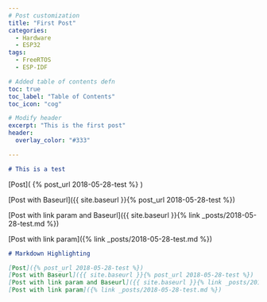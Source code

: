 ```yaml
---
# Post customization
title: "First Post"
categories:
  - Hardware
  - ESP32
tags:
  - FreeRTOS
  - ESP-IDF

# Added table of contents defn
toc: true
toc_label: "Table of Contents"
toc_icon: "cog"

# Modify header
excerpt: "This is the first post"
header:
  overlay_color: "#333"

---
```


``` markdown
# This is a test
```

[Post]( {% post_url 2018-05-28-test %} )

[Post with Baseurl]({{ site.baseurl }}{% post_url 2018-05-28-test %})

[Post with link param and Baseurl]({{ site.baseurl }}{% link _posts/2018-05-28-test.md %})

[Post with link param]({% link _posts/2018-05-28-test.md %})

``` markdown
# Markdown Highlighting

[Post]({% post_url 2018-05-28-test %})
[Post with Baseurl]({{ site.baseurl }}{% post_url 2018-05-28-test %})
[Post with link param and Baseurl]({{ site.baseurl }}{% link _posts/2018-05-28-test.md %})
[Post with link param]({% link _posts/2018-05-28-test.md %})
```

